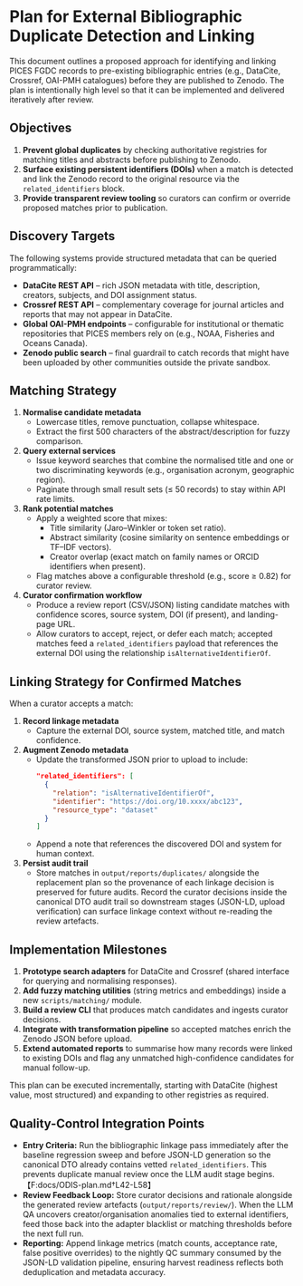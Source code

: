 # Plan for External Bibliographic Duplicate Detection and Linking

This document outlines a proposed approach for identifying and linking PICES FGDC records to
pre-existing bibliographic entries (e.g., DataCite, Crossref, OAI-PMH catalogues) before they
are published to Zenodo. The plan is intentionally high level so that it can be implemented and
delivered iteratively after review.

## Objectives

1. **Prevent global duplicates** by checking authoritative registries for matching titles and
   abstracts before publishing to Zenodo.
2. **Surface existing persistent identifiers (DOIs)** when a match is detected and link the
   Zenodo record to the original resource via the `related_identifiers` block.
3. **Provide transparent review tooling** so curators can confirm or override proposed matches
   prior to publication.

## Discovery Targets

The following systems provide structured metadata that can be queried programmatically:

- **DataCite REST API** – rich JSON metadata with title, description, creators, subjects, and
  DOI assignment status.
- **Crossref REST API** – complementary coverage for journal articles and reports that may not
  appear in DataCite.
- **Global OAI-PMH endpoints** – configurable for institutional or thematic repositories that
  PICES members rely on (e.g., NOAA, Fisheries and Oceans Canada).
- **Zenodo public search** – final guardrail to catch records that might have been uploaded by
  other communities outside the private sandbox.

## Matching Strategy

1. **Normalise candidate metadata**
   - Lowercase titles, remove punctuation, collapse whitespace.
   - Extract the first 500 characters of the abstract/description for fuzzy comparison.
2. **Query external services**
   - Issue keyword searches that combine the normalised title and one or two discriminating
     keywords (e.g., organisation acronym, geographic region).
   - Paginate through small result sets (≤ 50 records) to stay within API rate limits.
3. **Rank potential matches**
   - Apply a weighted score that mixes:
     - Title similarity (Jaro–Winkler or token set ratio).
     - Abstract similarity (cosine similarity on sentence embeddings or TF–IDF vectors).
     - Creator overlap (exact match on family names or ORCID identifiers when present).
   - Flag matches above a configurable threshold (e.g., score ≥ 0.82) for curator review.
4. **Curator confirmation workflow**
   - Produce a review report (CSV/JSON) listing candidate matches with confidence scores,
     source system, DOI (if present), and landing-page URL.
   - Allow curators to accept, reject, or defer each match; accepted matches feed a
     `related_identifiers` payload that references the external DOI using the relationship
     `isAlternativeIdentifierOf`.

## Linking Strategy for Confirmed Matches

When a curator accepts a match:

1. **Record linkage metadata**
   - Capture the external DOI, source system, matched title, and match confidence.
2. **Augment Zenodo metadata**
   - Update the transformed JSON prior to upload to include:
     ```json
     "related_identifiers": [
       {
         "relation": "isAlternativeIdentifierOf",
         "identifier": "https://doi.org/10.xxxx/abc123",
         "resource_type": "dataset"
       }
     ]
     ```
   - Append a note that references the discovered DOI and system for human context.
3. **Persist audit trail**
   - Store matches in `output/reports/duplicates/` alongside the replacement plan so the
     provenance of each linkage decision is preserved for future audits. Record the curator
     decisions inside the canonical DTO audit trail so downstream stages (JSON-LD, upload
     verification) can surface linkage context without re-reading the review artefacts.

## Implementation Milestones

1. **Prototype search adapters** for DataCite and Crossref (shared interface for querying and
   normalising responses).
2. **Add fuzzy matching utilities** (string metrics and embeddings) inside a new
   `scripts/matching/` module.
3. **Build a review CLI** that produces match candidates and ingests curator decisions.
4. **Integrate with transformation pipeline** so accepted matches enrich the Zenodo JSON before
   upload.
5. **Extend automated reports** to summarise how many records were linked to existing DOIs and
   flag any unmatched high-confidence candidates for manual follow-up.

This plan can be executed incrementally, starting with DataCite (highest value, most structured)
and expanding to other registries as required.

## Quality-Control Integration Points

- **Entry Criteria:** Run the bibliographic linkage pass immediately after the baseline regression sweep and before JSON-LD generation so the canonical DTO already contains vetted `related_identifiers`. This prevents duplicate manual review once the LLM audit stage begins.【F:docs/ODIS-plan.md†L42-L58】
- **Review Feedback Loop:** Store curator decisions and rationale alongside the generated review artefacts (`output/reports/review/`). When the LLM QA uncovers creator/organisation anomalies tied to external identifiers, feed those back into the adapter blacklist or matching thresholds before the next full run.
- **Reporting:** Append linkage metrics (match counts, acceptance rate, false positive overrides) to the nightly QC summary consumed by the JSON-LD validation pipeline, ensuring harvest readiness reflects both deduplication and metadata accuracy.
